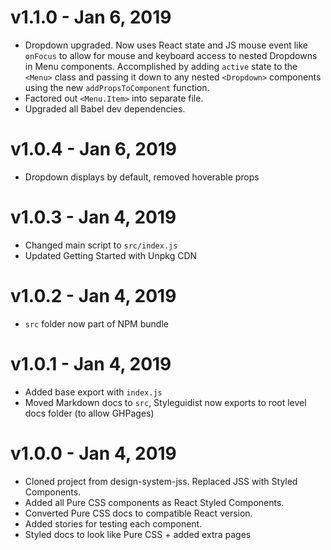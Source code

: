 # v1.1.0 - Jan 6, 2019

- Dropdown upgraded. Now uses React state and JS mouse event like `onFocus` to allow for mouse and keyboard access to nested Dropdowns in Menu components. Accomplished by adding `active` state to the `<Menu>` class and passing it down to any nested `<Dropdown>` components using the new `addPropsToComponent` function.
- Factored out `<Menu.Item>` into separate file.
- Upgraded all Babel dev dependencies.

# v1.0.4 - Jan 6, 2019

- Dropdown displays by default, removed hoverable props

# v1.0.3 - Jan 4, 2019

- Changed main script to `src/index.js`
- Updated Getting Started with Unpkg CDN

# v1.0.2 - Jan 4, 2019

- `src` folder now part of NPM bundle

# v1.0.1 - Jan 4, 2019

- Added base export with `index.js`
- Moved Markdown docs to `src`, Styleguidist now exports to root level docs folder (to allow GHPages)

# v1.0.0 - Jan 4, 2019

- Cloned project from design-system-jss. Replaced JSS with Styled Components.
- Added all Pure CSS components as React Styled Components.
- Converted Pure CSS docs to compatible React version.
- Added stories for testing each component.
- Styled docs to look like Pure CSS + added extra pages
